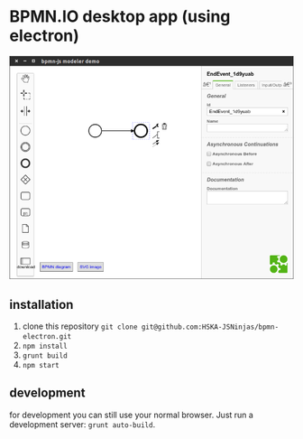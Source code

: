 # BPMN.IO desktop app (using electron)
![Demo Screenshot](docs/demo.png "Demo Screenshot")


## installation

1. clone this repository `git clone git@github.com:HSKA-JSNinjas/bpmn-electron.git`
2. `npm install`
3. `grunt build`
4. `npm start`

## development

for development you can still use your normal browser. Just run a development server: `grunt auto-build`.


